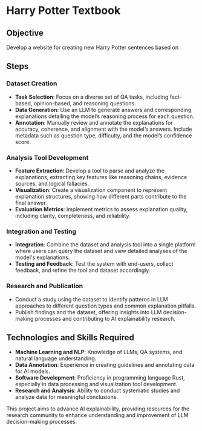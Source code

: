 # Harry Potter Textbook

## Objective
Develop a website for creating new Harry Potter sentences based on 

## Steps

### Dataset Creation
- **Task Selection**: Focus on a diverse set of QA tasks, including fact-based, opinion-based, and reasoning questions.
- **Data Generation**: Use an LLM to generate answers and corresponding explanations detailing the model’s reasoning process for each question.
- **Annotation**: Manually review and annotate the explanations for accuracy, coherence, and alignment with the model’s answers. Include metadata such as question type, difficulty, and the model’s confidence score.

### Analysis Tool Development
- **Feature Extraction**: Develop a tool to parse and analyze the explanations, extracting key features like reasoning chains, evidence sources, and logical fallacies.
- **Visualization**: Create a visualization component to represent explanation structures, showing how different parts contribute to the final answer.
- **Evaluation Metrics**: Implement metrics to assess explanation quality, including clarity, completeness, and reliability.

### Integration and Testing
- **Integration**: Combine the dataset and analysis tool into a single platform where users can query the dataset and view detailed analyses of the model's explanations.
- **Testing and Feedback**: Test the system with end-users, collect feedback, and refine the tool and dataset accordingly.

### Research and Publication
- Conduct a study using the dataset to identify patterns in LLM approaches to different question types and common explanation pitfalls.
- Publish findings and the dataset, offering insights into LLM decision-making processes and contributing to AI explainability research.

## Technologies and Skills Required
- **Machine Learning and NLP**: Knowledge of LLMs, QA systems, and natural language understanding.
- **Data Annotation**: Experience in creating guidelines and annotating data for AI models.
- **Software Development**: Proficiency in programming language Rust, especially in data processing and visualization tool development.
- **Research and Analysis**: Ability to conduct systematic studies and analyze data for meaningful conclusions.

This project aims to advance AI explainability, providing resources for the research community to enhance understanding and improvement of LLM decision-making processes.
